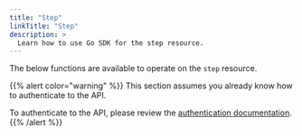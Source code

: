 ```yaml
---
title: "Step"
linkTitle: "Step"
description: >
  Learn how to use Go SDK for the step resource.
---
```


The below functions are available to operate on the `step` resource.

{{% alert color="warning" %}}
This section assumes you already know how to authenticate to the API.

To authenticate to the API, please review the [authentication documentation](/docs/api/authentication/).
{{% /alert %}}
